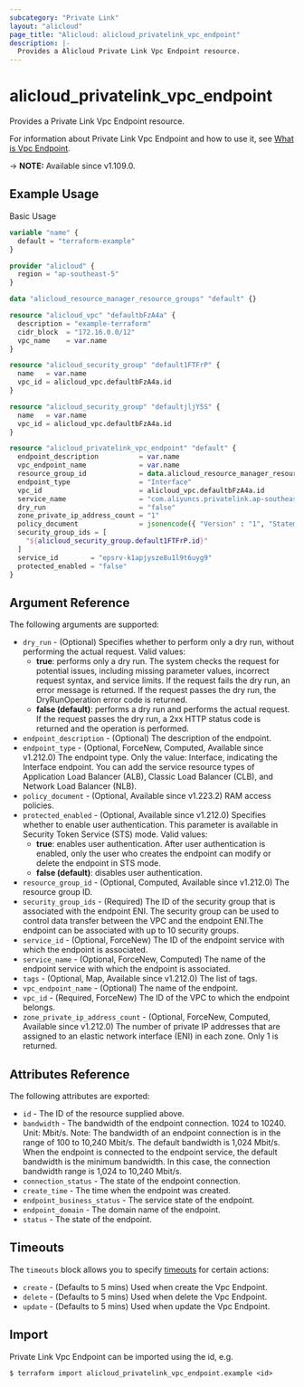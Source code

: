 ```yaml
---
subcategory: "Private Link"
layout: "alicloud"
page_title: "Alicloud: alicloud_privatelink_vpc_endpoint"
description: |-
  Provides a Alicloud Private Link Vpc Endpoint resource.
---
```


# alicloud_privatelink_vpc_endpoint

Provides a Private Link Vpc Endpoint resource. 

For information about Private Link Vpc Endpoint and how to use it, see [What is Vpc Endpoint](https://www.alibabacloud.com/help/en/privatelink/latest/api-privatelink-2020-04-15-createvpcendpoint).

-> **NOTE:** Available since v1.109.0.

## Example Usage

Basic Usage

```terraform
variable "name" {
  default = "terraform-example"
}

provider "alicloud" {
  region = "ap-southeast-5"
}

data "alicloud_resource_manager_resource_groups" "default" {}

resource "alicloud_vpc" "defaultbFzA4a" {
  description = "example-terraform"
  cidr_block  = "172.16.0.0/12"
  vpc_name    = var.name
}

resource "alicloud_security_group" "default1FTFrP" {
  name   = var.name
  vpc_id = alicloud_vpc.defaultbFzA4a.id
}

resource "alicloud_security_group" "defaultjljY5S" {
  name   = var.name
  vpc_id = alicloud_vpc.defaultbFzA4a.id
}

resource "alicloud_privatelink_vpc_endpoint" "default" {
  endpoint_description          = var.name
  vpc_endpoint_name             = var.name
  resource_group_id             = data.alicloud_resource_manager_resource_groups.default.ids.0
  endpoint_type                 = "Interface"
  vpc_id                        = alicloud_vpc.defaultbFzA4a.id
  service_name                  = "com.aliyuncs.privatelink.ap-southeast-5.oss"
  dry_run                       = "false"
  zone_private_ip_address_count = "1"
  policy_document               = jsonencode({ "Version" : "1", "Statement" : [{ "Effect" : "Allow", "Action" : ["*"], "Resource" : ["*"], "Principal" : "*" }] })
  security_group_ids = [
    "${alicloud_security_group.default1FTFrP.id}"
  ]
  service_id        = "epsrv-k1apjysze8u1l9t6uyg9"
  protected_enabled = "false"
}
```

## Argument Reference

The following arguments are supported:
* `dry_run` - (Optional) Specifies whether to perform only a dry run, without performing the actual request. Valid values:
  - **true**: performs only a dry run. The system checks the request for potential issues, including missing parameter values, incorrect request syntax, and service limits. If the request fails the dry run, an error message is returned. If the request passes the dry run, the DryRunOperation error code is returned.
  - **false (default)**: performs a dry run and performs the actual request. If the request passes the dry run, a 2xx HTTP status code is returned and the operation is performed.
* `endpoint_description` - (Optional) The description of the endpoint.
* `endpoint_type` - (Optional, ForceNew, Computed, Available since v1.212.0) The endpoint type. Only the value: Interface, indicating the Interface endpoint. You can add the service resource types of Application Load Balancer (ALB), Classic Load Balancer (CLB), and Network Load Balancer (NLB).
* `policy_document` - (Optional, Available since v1.223.2) RAM access policies.
* `protected_enabled` - (Optional, Available since v1.212.0) Specifies whether to enable user authentication. This parameter is available in Security Token Service (STS) mode. Valid values:
  - **true**: enables user authentication. After user authentication is enabled, only the user who creates the endpoint can modify or delete the endpoint in STS mode.
  - **false (default)**: disables user authentication.
* `resource_group_id` - (Optional, Computed, Available since v1.212.0) The resource group ID.
* `security_group_ids` - (Required) The ID of the security group that is associated with the endpoint ENI. The security group can be used to control data transfer between the VPC and the endpoint ENI.The endpoint can be associated with up to 10 security groups.
* `service_id` - (Optional, ForceNew) The ID of the endpoint service with which the endpoint is associated.
* `service_name` - (Optional, ForceNew, Computed) The name of the endpoint service with which the endpoint is associated.
* `tags` - (Optional, Map, Available since v1.212.0) The list of tags.
* `vpc_endpoint_name` - (Optional) The name of the endpoint.
* `vpc_id` - (Required, ForceNew) The ID of the VPC to which the endpoint belongs.
* `zone_private_ip_address_count` - (Optional, ForceNew, Computed, Available since v1.212.0) The number of private IP addresses that are assigned to an elastic network interface (ENI) in each zone. Only 1 is returned.

## Attributes Reference

The following attributes are exported:
* `id` - The ID of the resource supplied above.
* `bandwidth` - The bandwidth of the endpoint connection.  1024 to 10240. Unit: Mbit/s. Note: The bandwidth of an endpoint connection is in the range of 100 to 10,240 Mbit/s. The default bandwidth is 1,024 Mbit/s. When the endpoint is connected to the endpoint service, the default bandwidth is the minimum bandwidth. In this case, the connection bandwidth range is 1,024 to 10,240 Mbit/s.
* `connection_status` - The state of the endpoint connection. 
* `create_time` - The time when the endpoint was created.
* `endpoint_business_status` - The service state of the endpoint. 
* `endpoint_domain` - The domain name of the endpoint.
* `status` - The state of the endpoint. 

## Timeouts

The `timeouts` block allows you to specify [timeouts](https://www.terraform.io/docs/configuration-0-11/resources.html#timeouts) for certain actions:
* `create` - (Defaults to 5 mins) Used when create the Vpc Endpoint.
* `delete` - (Defaults to 5 mins) Used when delete the Vpc Endpoint.
* `update` - (Defaults to 5 mins) Used when update the Vpc Endpoint.

## Import

Private Link Vpc Endpoint can be imported using the id, e.g.

```shell
$ terraform import alicloud_privatelink_vpc_endpoint.example <id>
```